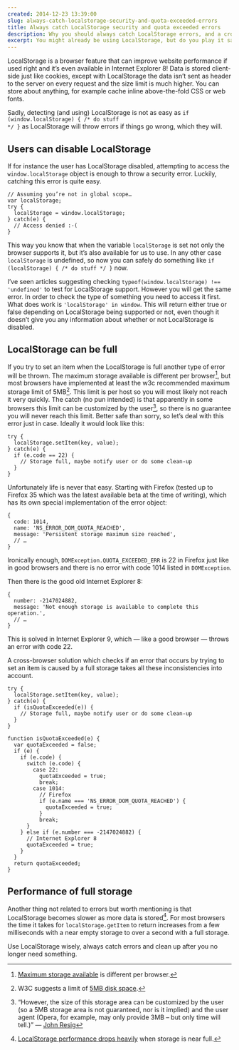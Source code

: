 ```yaml
---
created: 2014-12-23 13:39:00
slug: always-catch-localstorage-security-and-quota-exceeded-errors
title: Always catch LocalStorage security and quota exceeded errors
description: Why you should always catch LocalStorage errors, and a cross-browser solution to catch the quota exceeded error.
excerpt: You might already be using LocalStorage, but do you play it safe and catch inevitable errors?
---
```


<p class="intro">LocalStorage is a browser feature that can improve website performance if used right and it’s even available in Internet Explorer 8! Data is stored client-side just like cookies, except with LocalStorage the data isn’t sent as header to the server on every request and the size limit is much higher. You can store about anything, for example cache inline above-the-fold CSS or web fonts.</p>

Sadly, detecting (and using) LocalStorage is not as easy as <code class="language-javascript">if (window.localStorage) { /* do stuff */ }</code> as LocalStorage will throw errors if things go wrong, which they will.

## Users can disable LocalStorage

If for instance the user has LocalStorage disabled, attempting to access the `window.localStorage` object is enough to throw a security error. Luckily, catching this error is quite easy.

~~~ .language-javascript
// Assuming you’re not in global scope…
var localStorage;
try {
  localStorage = window.localStorage;
} catch(e) {
  // Access denied :-(
}
~~~

This way you know that when the variable `localStorage` is set not only the browser supports it, but it’s also available for us to use. In any other case `localStorage` is undefined, so now you can safely do something like <code class="language-javascript">if (localStorage) { /* do stuff */ }</code> now.

I’ve seen articles suggesting checking <code class="language-javascript">typeof(window.localStorage) !== 'undefined'</code> to test for LocalStorage support. However you will get the same error. In order to check the type of something you need to access it first. What does work is <code class="language-javascript">'localStorage' in window</code>. This will return either true or false depending on LocalStorage being supported or not, even though it doesn’t give you any information about whether or not LocalStorage is disabled.

## LocalStorage can be full

If you try to set an item when the LocalStorage is full another type of error will be thrown. The maximum storage available is different per browser[^quota], but most browsers have implemented at least the w3c recommended maximum storage limit of 5MB[^disk-space]. This limit is per host so you will most likely not reach it very quickly. The catch (no pun intended) is that apparently in some browsers this limit can be customized by the user[^resig], so there is no guarantee you will never reach this limit. Better safe than sorry, so let’s deal with this error just in case. Ideally it would look like this:

~~~ .language-javascript
try {
  localStorage.setItem(key, value);
} catch(e) {
  if (e.code == 22) {
    // Storage full, maybe notify user or do some clean-up
  }
}
~~~

Unfortunately life is never that easy. Starting with Firefox (tested up to Firefox 35 which was the latest available beta at the time of writing), which has its own special implementation of the error object:

~~~ .language-javascript
{
  code: 1014,
  name: 'NS_ERROR_DOM_QUOTA_REACHED',
  message: 'Persistent storage maximum size reached',
  // …
}
~~~

Ironically enough, `DOMException.QUOTA_EXCEEDED_ERR` is 22 in Firefox just like in good browsers and there is no error with code 1014 listed in `DOMException`.

Then there is the good old Internet Explorer 8:

~~~ .language-javascript
{
  number: -2147024882,
  message: 'Not enough storage is available to complete this operation.',
  // …
}
~~~

This is solved in Internet Explorer 9, which — like a good browser — throws an error with code 22.

A cross-browser solution which checks if an error that occurs by trying to set an item is caused by a full storage takes all these inconsistencies into account.

~~~ .language-javascript
try {
  localStorage.setItem(key, value);
} catch(e) {
  if (isQuotaExceeded(e)) {
    // Storage full, maybe notify user or do some clean-up
  }
}

function isQuotaExceeded(e) {
  var quotaExceeded = false;
  if (e) {
    if (e.code) {
      switch (e.code) {
        case 22:
          quotaExceeded = true;
          break;
        case 1014:
          // Firefox
          if (e.name === 'NS_ERROR_DOM_QUOTA_REACHED') {
            quotaExceeded = true;
          }
          break;
      }
    } else if (e.number === -2147024882) {
      // Internet Explorer 8
      quotaExceeded = true;
    }
  }
  return quotaExceeded;
}
~~~

## Performance of full storage

Another thing not related to errors but worth mentioning is that LocalStorage becomes slower as more data is stored[^performance]. For most browsers the time it takes for `localStorage.getItem` to return increases from a few milliseconds with a near empty storage to over a second with a full storage.

Use LocalStorage wisely, always catch errors and clean up after you no longer need something.

[^quota]:
    [Maximum storage available](http://www.html5rocks.com/en/tutorials/offline/quota-research/#toc-mobile) is different per browser.
[^disk-space]:
    W3C suggests a limit of [5MB disk space](http://dev.w3.org/html5/webstorage/#disk-space).
[^resig]:
    <q>However, the size of this storage area can be customized by the user (so a 5MB storage area is not guaranteed, nor is it implied) and the user agent (Opera, for example, may only provide 3MB – but only time will tell.)</q> ― [John Resig](http://ejohn.org/blog/dom-storage/)
[^performance]:
    [LocalStorage performance drops heavily](http://www.stevesouders.com/blog/2014/02/11/measuring-localstorage-performance/) when storage is near full.
